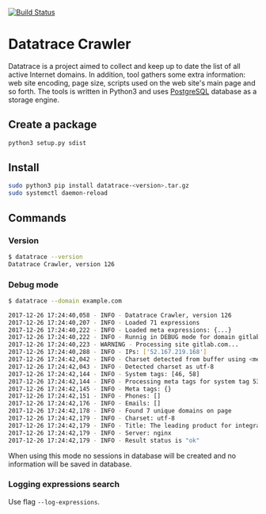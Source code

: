 [![Build Status](https://travis-ci.org/pensnarik/domains-database.svg?branch=master)](https://travis-ci.org/pensnarik/domains-database)

# Datatrace Crawler

Datatrace is a project aimed to collect and keep up to date the list of all active Internet domains.
In addition, tool gathers some extra information: web site encoding, page size, scripts used on
the web site's main page and so forth. The tools is written in Python3 and uses
[PostgreSQL](https://www.postgresql.org/) database as a storage engine.

## Create a package

```bash
python3 setup.py sdist
```

## Install

```bash
sudo python3 pip install datatrace-<version>.tar.gz
sudo systemctl daemon-reload
```

## Commands

### Version

```bash
$ datatrace --version
Datatrace Crawler, version 126
```

### Debug mode

```bash
$ datatrace --domain example.com

2017-12-26 17:24:40,058 - INFO - Datatrace Crawler, version 126
2017-12-26 17:24:40,207 - INFO - Loaded 71 expressions
2017-12-26 17:24:40,222 - INFO - Loaded meta expressions: {...}
2017-12-26 17:24:40,222 - INFO - Runnig in DEBUG mode for domain gitlab.com
2017-12-26 17:24:40,223 - WARNING - Processing site gitlab.com...
2017-12-26 17:24:40,288 - INFO - IPs: ['52.167.219.168']
2017-12-26 17:24:42,042 - INFO - Charset detected from buffer using <meta> tag
2017-12-26 17:24:42,043 - INFO - Detected charset as utf-8
2017-12-26 17:24:42,144 - INFO - System tags: [46, 58]
2017-12-26 17:24:42,144 - INFO - Processing meta tags for system tag 53
2017-12-26 17:24:42,145 - INFO - Meta tags: {}
2017-12-26 17:24:42,151 - INFO - Phones: []
2017-12-26 17:24:42,176 - INFO - Emails: []
2017-12-26 17:24:42,178 - INFO - Found 7 unique domains on page
2017-12-26 17:24:42,179 - INFO - Charset: utf-8
2017-12-26 17:24:42,179 - INFO - Title: The leading product for integrated software development - GitLab | GitLab
2017-12-26 17:24:42,179 - INFO - Server: nginx
2017-12-26 17:24:42,179 - INFO - Result status is "ok"
```

When using this mode no sessions in database will be created and no information will be saved in database.

### Logging expressions search

Use flag `--log-expressions`.
